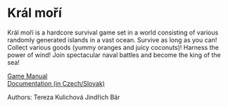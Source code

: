 # Král moří
Král moří is a hardcore survival game set in a world consisting of various randomly generated islands in a vast ocean. Survive as long as you can! Collect various goods (yummy oranges and juicy coconuts)! Harness the power of wind! Join spectacular naval battles and become the king of the sea!

[Game Manual](https://raw.githubusercontent.com/Teri934/ZapoctovaHra/master/game_manual.pdf) \
[Documentation (in Czech/Slovak)](https://raw.githubusercontent.com/Teri934/ZapoctovaHra/master/Dokumentace.pdf)

Authors:
Tereza Kulichová
Jindřich Bär
